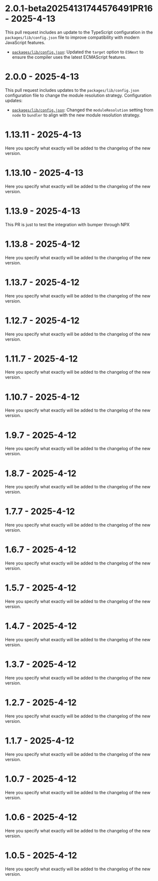 # 2.0.1-beta20254131744576491PR16 - 2025-4-13

This pull request includes an update to the TypeScript configuration in the `packages/lib/config.json` file to improve compatibility with modern JavaScript features.
* [`packages/lib/config.json`](diffhunk://#diff-0c81b2177887592c6dc72ebc072fb2c3549bf853837d2f440c05e29ad6c8887dR4): Updated the `target` option to `ESNext` to ensure the compiler uses the latest ECMAScript features.


# 2.0.0 - 2025-4-13

This pull request includes updates to the `packages/lib/config.json` configuration file to change the module resolution strategy.
Configuration updates:
* [`packages/lib/config.json`](diffhunk://#diff-0c81b2177887592c6dc72ebc072fb2c3549bf853837d2f440c05e29ad6c8887dL4-R5): Changed the `moduleResolution` setting from `node` to `bundler` to align with the new module resolution strategy.


# 1.13.11 - 2025-4-13

Here you specify what exactly will be added to the changelog of the new version.


# 1.13.10 - 2025-4-13

Here you specify what exactly will be added to the changelog of the new version.


# 1.13.9 - 2025-4-13

This PR is just to test the integration with bumper through NPX


# 1.13.8 - 2025-4-12

Here you specify what exactly will be added to the changelog of the new version.


# 1.13.7 - 2025-4-12

Here you specify what exactly will be added to the changelog of the new version.


# 1.12.7 - 2025-4-12

Here you specify what exactly will be added to the changelog of the new version.


# 1.11.7 - 2025-4-12

Here you specify what exactly will be added to the changelog of the new version.


# 1.10.7 - 2025-4-12

Here you specify what exactly will be added to the changelog of the new version.


# 1.9.7 - 2025-4-12

Here you specify what exactly will be added to the changelog of the new version.


# 1.8.7 - 2025-4-12

Here you specify what exactly will be added to the changelog of the new version.


# 1.7.7 - 2025-4-12

Here you specify what exactly will be added to the changelog of the new version.


# 1.6.7 - 2025-4-12

Here you specify what exactly will be added to the changelog of the new version.


# 1.5.7 - 2025-4-12

Here you specify what exactly will be added to the changelog of the new version.


# 1.4.7 - 2025-4-12

Here you specify what exactly will be added to the changelog of the new version.


# 1.3.7 - 2025-4-12

Here you specify what exactly will be added to the changelog of the new version.


# 1.2.7 - 2025-4-12

Here you specify what exactly will be added to the changelog of the new version.


# 1.1.7 - 2025-4-12

Here you specify what exactly will be added to the changelog of the new version.


# 1.0.7 - 2025-4-12

Here you specify what exactly will be added to the changelog of the new version.


# 1.0.6 - 2025-4-12

Here you specify what exactly will be added to the changelog of the new version.


# 1.0.5 - 2025-4-12

Here you specify what exactly will be added to the changelog of the new version.


